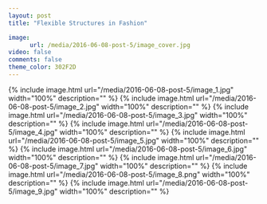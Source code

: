```yaml
---
layout: post
title: "Flexible Structures in Fashion"

image:
      url: /media/2016-06-08-post-5/image_cover.jpg
video: false
comments: false
theme_color: 302F2D
---
```


{% include image.html url="/media/2016-06-08-post-5/image_1.jpg" width="100%" description="" %}
{% include image.html url="/media/2016-06-08-post-5/image_2.jpg" width="100%" description="" %}
{% include image.html url="/media/2016-06-08-post-5/image_3.jpg" width="100%" description="" %}
{% include image.html url="/media/2016-06-08-post-5/image_4.jpg" width="100%" description="" %}
{% include image.html url="/media/2016-06-08-post-5/image_5.jpg" width="100%" description="" %}
{% include image.html url="/media/2016-06-08-post-5/image_6.jpg" width="100%" description="" %}
{% include image.html url="/media/2016-06-08-post-5/image_7.jpg" width="100%" description="" %}
{% include image.html url="/media/2016-06-08-post-5/image_8.png" width="100%" description="" %}
{% include image.html url="/media/2016-06-08-post-5/image_9.jpg" width="100%" description="" %}
